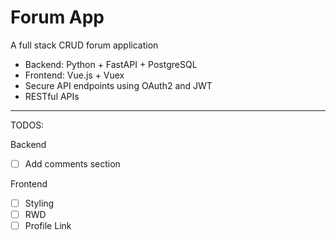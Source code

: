 # Forum App

A full stack CRUD forum application

-   Backend: Python + FastAPI + PostgreSQL
-   Frontend: Vue.js + Vuex
-   Secure API endpoints using OAuth2 and JWT
-   RESTful APIs

---

TODOS:

Backend

-   [ ] Add comments section

Frontend

-   [ ] Styling
-   [ ] RWD
-   [ ] Profile Link
